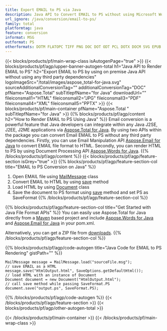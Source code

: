 ```yaml
---
title: Export EMAIL to PS via Java 
description: Java API to Convert EMAIL to PS without using Microsoft Word or Outlook 
url_ignore: /java/conversion/email-to-ps/
family: total
platformtag: java
feature: conversion
informat: MSG
outformat: PS
otherformats: DOTM FLATOPC TIFF PNG DOC DOT ODT PCL DOTX DOCM SVG EPUB JPEG OTT XPS BMP WORDML PDF MD RTF TEXT DOCX GIF EMF
---
```

{{< blocks/products/pf/main-wrap-class isAutogenPage="true" >}}
{{< blocks/products/pf/agp/upper-banner-autogen-total h1="Java API to Render EMAIL to PS" h2="Export EMAIL to PS by using on premise Java API without using any third party dependencies" logoImageSrc="/total/images/aspose_total-for-java.svg" sourceAdditionalConversionTag="" additionalConversionTag="DOC" pfName="Aspose.Total" subTitlepfName="for Java" downloadUrl="" fileiconsmall1="HTML" fileiconsmall2="JPG" fileiconsmall3="PDF" fileiconsmall4="XML" fileiconsmall5="PPTX" >}}
{{< blocks/products/pf/main-container pfName="Aspose.Total " subTitlepfName="for Java" >}}
{{% blocks/products/pf/agp/content h2="How to Render EMAIL to PS Using Java" %}}
Email conversion is a powerful feature that Java developers can integrate within any Java J2SE, J2EE, J2ME applications via [Aspose.Total for Java](https://products.aspose.com/total/java/). By using two APIs within the package you can convert Email EMAIL to PS without any third party dependencies. Firstly, you can use Email Manipulation API [Aspose.Email for Java](https://products.aspose.com/email/java/) to convert EMAIL file format to HTML. Secondly, you can render HTML to PS by using Document Processing API [Aspose.Words for Java](https://products.aspose.com/words/java/). 
{{% /blocks/products/pf/agp/content %}}
{{< blocks/products/pf/agp/feature-section isGrey="true" >}}
{{% blocks/products/pf/agp/feature-section-col title="EMAIL to PS Conversion on Java" %}}
1. Open EMAIL file using [MailMessage](https://reference.aspose.com/email/java/com.aspose.email/mailmessage) class
2. Convert EMAIL to HTML by using [save](https://reference.aspose.com/email/java/com.aspose.email/MailMessage#save(java.io.OutputStream,%20com.aspose.email.SaveOptions)) method
3. Load HTML by using [Document](https://reference.aspose.com/words/java/com.aspose.words/Document) class 
4. Save the document to PS format using [save](https://reference.aspose.com/words/java/com.aspose.words/Document#save(java.lang.String,com.aspose.words.SaveOptions)) method and set PS as SaveFormat
{{% /blocks/products/pf/agp/feature-section-col %}}

{{% blocks/products/pf/agp/feature-section-col title="Get Started with Java File Format APIs" %}}
You can easily use Aspose.Total for Java directly from a [Maven](https://releases.aspose.com/total/java/) based project and include [Aspose.Words for Java](https://docs.aspose.com/words/java/installation/) and [Aspose.Email for Java](https://docs.aspose.com/email/java/installation/) in your pom.xml.

Alternatively, you can get a ZIP file from [downloads](https://releases.aspose.com/total/java).
{{% /blocks/products/pf/agp/feature-section-col %}}

{{% blocks/products/pf/agp/code-autogen title="Java Code for EMAIL to PS Rendering" gistPath="" %}}
```cs// load the EMAIL file to be converted
MailMessage message = MailMessage.load("sourceFile.msg"); 
// save EMAIL as a HTML 
message.save("HtmlOutput.html", SaveOptions.getDefaultHtml());
// load HTML with an instance of Document
Document document = new Document("HtmlOutput.html");
// call save method while passing SaveFormat.PS
document.save("output.ps", SaveFormat.PS);   
```
{{% /blocks/products/pf/agp/code-autogen %}}
{{< /blocks/products/pf/agp/feature-section >}}
{{< blocks/products/pf/agp/other-autogen-total >}}

{{< /blocks/products/pf/main-container >}}
{{< /blocks/products/pf/main-wrap-class >}}